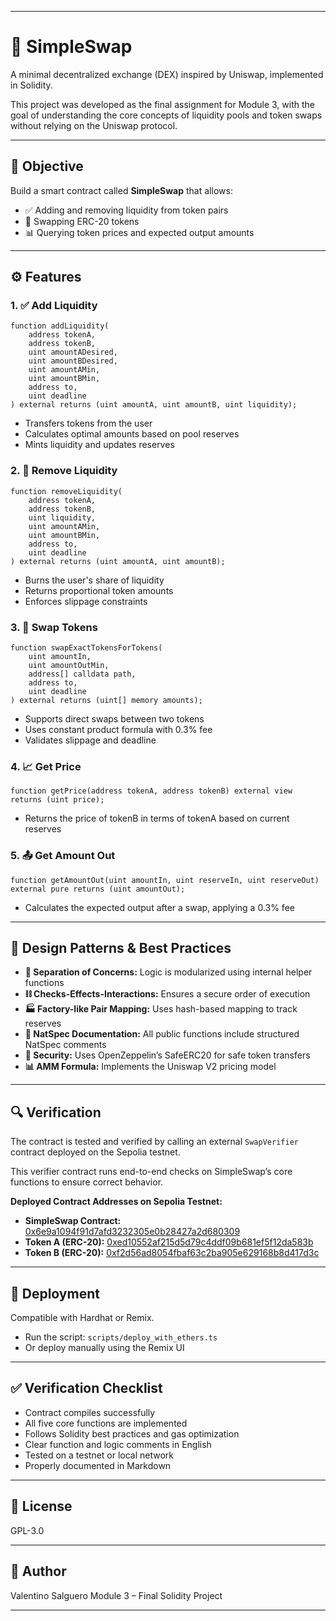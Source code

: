 -----

# 💱 SimpleSwap

A minimal decentralized exchange (DEX) inspired by Uniswap, implemented in Solidity.

This project was developed as the final assignment for Module 3, with the goal of understanding the core concepts of liquidity pools and token swaps without relying on the Uniswap protocol.

-----

## 🎯 Objective

Build a smart contract called **SimpleSwap** that allows:

  * ✅ Adding and removing liquidity from token pairs
  * 🔁 Swapping ERC-20 tokens
  * 📊 Querying token prices and expected output amounts

-----

## ⚙️ Features

### 1\. ✅ Add Liquidity

```solidity
function addLiquidity(
    address tokenA,
    address tokenB,
    uint amountADesired,
    uint amountBDesired,
    uint amountAMin,
    uint amountBMin,
    address to,
    uint deadline
) external returns (uint amountA, uint amountB, uint liquidity);
```

  * Transfers tokens from the user
  * Calculates optimal amounts based on pool reserves
  * Mints liquidity and updates reserves

### 2\. 🧪 Remove Liquidity

```solidity
function removeLiquidity(
    address tokenA,
    address tokenB,
    uint liquidity,
    uint amountAMin,
    uint amountBMin,
    address to,
    uint deadline
) external returns (uint amountA, uint amountB);
```

  * Burns the user's share of liquidity
  * Returns proportional token amounts
  * Enforces slippage constraints

### 3\. 🔁 Swap Tokens

```solidity
function swapExactTokensForTokens(
    uint amountIn,
    uint amountOutMin,
    address[] calldata path,
    address to,
    uint deadline
) external returns (uint[] memory amounts);
```

  * Supports direct swaps between two tokens
  * Uses constant product formula with 0.3% fee
  * Validates slippage and deadline

### 4\. 📈 Get Price

```solidity
function getPrice(address tokenA, address tokenB) external view returns (uint price);
```

  * Returns the price of tokenB in terms of tokenA based on current reserves

### 5\. 📤 Get Amount Out

```solidity
function getAmountOut(uint amountIn, uint reserveIn, uint reserveOut) external pure returns (uint amountOut);
```

  * Calculates the expected output after a swap, applying a 0.3% fee

-----

## 🧠 Design Patterns & Best Practices

  * **🧩 Separation of Concerns:** Logic is modularized using internal helper functions
  * **⛓ Checks-Effects-Interactions:** Ensures a secure order of execution
  * **🏭 Factory-like Pair Mapping:** Uses hash-based mapping to track reserves
  * **📘 NatSpec Documentation:** All public functions include structured NatSpec comments
  * **🔐 Security:** Uses OpenZeppelin’s SafeERC20 for safe token transfers
  * **📊 AMM Formula:** Implements the Uniswap V2 pricing model

-----

## 🔍 Verification

The contract is tested and verified by calling an external `SwapVerifier` contract deployed on the Sepolia testnet.

This verifier contract runs end-to-end checks on SimpleSwap’s core functions to ensure correct behavior.

**Deployed Contract Addresses on Sepolia Testnet:**

  * **SimpleSwap Contract:** [0x6e9a1094f91d7afd3232305e0b28427a2d680309](https://sepolia.etherscan.io/address/0x6e9a1094f91d7afd3232305e0b28427a2d680309)
  * **Token A (ERC-20):** [0xed10552af215d5d79c4ddf09b681ef5f12da583b](https://sepolia.etherscan.io/token/0xed10552af215d5d79c4ddf09b681ef5f12da583b)
  * **Token B (ERC-20):** [0xf2d56ad8054fbaf63c2ba905e629168b8d417d3c](https://sepolia.etherscan.io/token/0xf2d56ad8054fbaf63c2ba905e629168b8d417d3c)

-----

## 🚀 Deployment

Compatible with Hardhat or Remix.

  * Run the script: `scripts/deploy_with_ethers.ts`
  * Or deploy manually using the Remix UI

-----

## ✅ Verification Checklist

  * Contract compiles successfully
  * All five core functions are implemented
  * Follows Solidity best practices and gas optimization
  * Clear function and logic comments in English
  * Tested on a testnet or local network
  * Properly documented in Markdown

-----

## 📜 License

GPL-3.0

-----

## 👤 Author

Valentino Salguero
Module 3 – Final Solidity Project

-----
